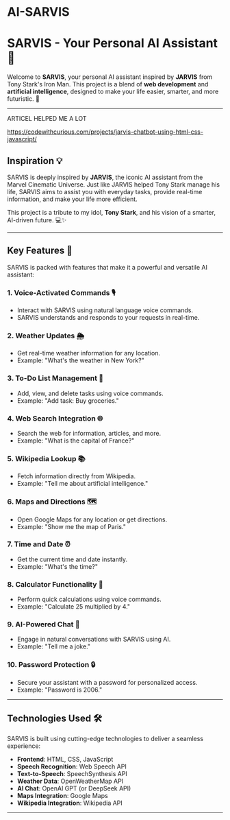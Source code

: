 # AI-SARVIS

# SARVIS - Your Personal AI Assistant 🤖



Welcome to **SARVIS**, your personal AI assistant inspired by **JARVIS** from Tony Stark's Iron Man. This project is a blend of **web development** and **artificial intelligence**, designed to make your life easier, smarter, and more futuristic. 🚀

---




ARTICEL HELPED ME A LOT 


https://codewithcurious.com/projects/jarvis-chatbot-using-html-css-javascript/















## **Inspiration 💡**

SARVIS is deeply inspired by **JARVIS**, the iconic AI assistant from the Marvel Cinematic Universe. Just like JARVIS helped Tony Stark manage his life, SARVIS aims to assist you with everyday tasks, provide real-time information, and make your life more efficient. 

This project is a tribute to my idol, **Tony Stark**, and his vision of a smarter, AI-driven future. 💻✨

---

## **Key Features 🔑**

SARVIS is packed with features that make it a powerful and versatile AI assistant:

### **1. Voice-Activated Commands 🎙️**
- Interact with SARVIS using natural language voice commands.
- SARVIS understands and responds to your requests in real-time.

### **2. Weather Updates 🌦️**
- Get real-time weather information for any location.
- Example: "What's the weather in New York?"

### **3. To-Do List Management 📝**
- Add, view, and delete tasks using voice commands.
- Example: "Add task: Buy groceries."

### **4. Web Search Integration 🌐**
- Search the web for information, articles, and more.
- Example: "What is the capital of France?"

### **5. Wikipedia Lookup 📚**
- Fetch information directly from Wikipedia.
- Example: "Tell me about artificial intelligence."

### **6. Maps and Directions 🗺️**
- Open Google Maps for any location or get directions.
- Example: "Show me the map of Paris."

### **7. Time and Date ⏰**
- Get the current time and date instantly.
- Example: "What's the time?"

### **8. Calculator Functionality 🧮**
- Perform quick calculations using voice commands.
- Example: "Calculate 25 multiplied by 4."

### **9. AI-Powered Chat 💬**
- Engage in natural conversations with SARVIS using AI.
- Example: "Tell me a joke."

### **10. Password Protection 🔒**
- Secure your assistant with a password for personalized access.
- Example: "Password is 2006."

---

## **Technologies Used 🛠️**

SARVIS is built using cutting-edge technologies to deliver a seamless experience:

- **Frontend**: HTML, CSS, JavaScript
- **Speech Recognition**: Web Speech API
- **Text-to-Speech**: SpeechSynthesis API
- **Weather Data**: OpenWeatherMap API
- **AI Chat**: OpenAI GPT (or DeepSeek API)
- **Maps Integration**: Google Maps
- **Wikipedia Integration**: Wikipedia API

---


